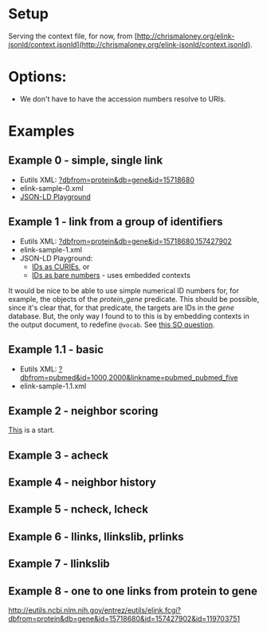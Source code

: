 # Setup

Serving the context file, for now, from 
[http://chrismaloney.org/elink-jsonld/context.jsonld](http://chrismaloney.org/elink-jsonld/context.jsonld).


# Options:

* We don't have to have the accession numbers resolve to URIs.


# Examples

## Example 0 - simple, single link

* Eutils XML: [?dbfrom=protein&db=gene&id=15718680](http://eutils.ncbi.nlm.nih.gov/entrez/eutils/elink.fcgi?dbfrom=protein&db=gene&id=15718680)
* elink-sample-0.xml
* [JSON-LD Playground](http://tinyurl.com/pfz5n5j)


## Example 1 - link from a group of identifiers

* Eutils XML: [?dbfrom=protein&db=gene&id=15718680,157427902](http://eutils.ncbi.nlm.nih.gov/entrez/eutils/elink.fcgi?dbfrom=protein&db=gene&id=15718680,157427902)
* elink-sample-1.xml
* JSON-LD Playground:
    * [IDs as CURIEs](http://tinyurl.com/oyfchkl), or
    * [IDs as bare numbers](http://tinyurl.com/o8mx5zy) - uses embedded contexts

It would be nice to be able to use simple numerical ID numbers for, for example, the
objects of the *protein_gene* predicate. This should be possible, since it's clear
that, for that predicate, the targets are IDs in the *gene* database.
But, the only way I found to to this is by embedding contexts in the output document,
to redefine `@vocab`. See [this SO 
question](http://stackoverflow.com/questions/29905670/how-to-cleanly-specify-predicate-specific-uri-scopes-in-json-ld).

## Example 1.1 - basic

* Eutils XML: [?dbfrom=pubmed&id=1000,2000&linkname=pubmed_pubmed_five](http://eutils.ncbi.nlm.nih.gov/entrez/eutils/elink.fcgi?dbfrom=pubmed&id=1000,2000&linkname=pubmed_pubmed_five)
* elink-sample-1.1.xml


## Example 2 - neighbor scoring

[This](http://json-ld.org/playground/#/gist/979fb3b4723a2d15f4ee) is a start.


## Example 3 - acheck

## Example 4 - neighbor history

## Example 5 - ncheck, lcheck

## Example 6 - llinks, llinkslib, prlinks

## Example 7 - llinkslib

## Example 8 - one to one links from protein to gene

http://eutils.ncbi.nlm.nih.gov/entrez/eutils/elink.fcgi?dbfrom=protein&db=gene&id=15718680&id=157427902&id=119703751





